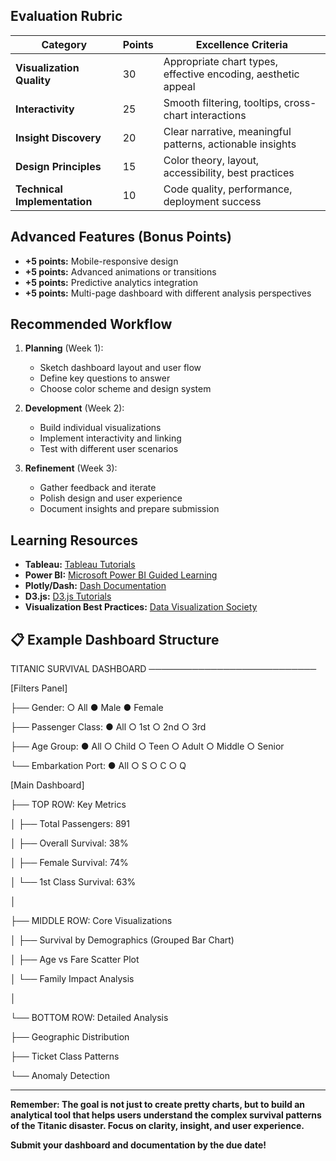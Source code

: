 
##  Evaluation Rubric

| Category | Points | Excellence Criteria |
|----------|---------|---------------------|
| **Visualization Quality** | 30 | Appropriate chart types, effective encoding, aesthetic appeal |
| **Interactivity** | 25 | Smooth filtering, tooltips, cross-chart interactions |
| **Insight Discovery** | 20 | Clear narrative, meaningful patterns, actionable insights |
| **Design Principles** | 15 | Color theory, layout, accessibility, best practices |
| **Technical Implementation** | 10 | Code quality, performance, deployment success |

##  Advanced Features (Bonus Points)

- **+5 points:** Mobile-responsive design
- **+5 points:** Advanced animations or transitions
- **+5 points:** Predictive analytics integration
- **+5 points:** Multi-page dashboard with different analysis perspectives

##  Recommended Workflow

1. **Planning** (Week 1):
   - Sketch dashboard layout and user flow
   - Define key questions to answer
   - Choose color scheme and design system

2. **Development** (Week 2):
   - Build individual visualizations
   - Implement interactivity and linking
   - Test with different user scenarios

3. **Refinement** (Week 3):
   - Gather feedback and iterate
   - Polish design and user experience
   - Document insights and prepare submission

##  Learning Resources

- **Tableau:** [Tableau Tutorials](https://www.tableau.com/learn/training)
- **Power BI:** [Microsoft Power BI Guided Learning](https://docs.microsoft.com/en-us/power-bi/guided-learning/)
- **Plotly/Dash:** [Dash Documentation](https://dash.plotly.com/)
- **D3.js:** [D3.js Tutorials](https://observablehq.com/@d3/learn-d3)
- **Visualization Best Practices:** [Data Visualization Society](https://www.datavisualizationsociety.org/)

## 📋 Example Dashboard Structure


TITANIC SURVIVAL DASHBOARD
───────────────────────────

[Filters Panel]

├── Gender: ○ All ● Male ● Female

├── Passenger Class: ● All ○ 1st ○ 2nd ○ 3rd

├── Age Group: ● All ○ Child ○ Teen ○ Adult ○ Middle ○ Senior

└── Embarkation Port: ● All ○ S ○ C ○ Q

[Main Dashboard]

├── TOP ROW: Key Metrics

│ ├── Total Passengers: 891

│ ├── Overall Survival: 38%

│ ├── Female Survival: 74%

│ └── 1st Class Survival: 63%

│

├── MIDDLE ROW: Core Visualizations

│ ├── Survival by Demographics (Grouped Bar Chart)

│ ├── Age vs Fare Scatter Plot

│ └── Family Impact Analysis

│

└── BOTTOM ROW: Detailed Analysis

├── Geographic Distribution

├── Ticket Class Patterns

└── Anomaly Detection




---

**Remember: The goal is not just to create pretty charts, but to build an analytical tool that helps users understand the complex survival patterns of the Titanic disaster. Focus on clarity, insight, and user experience.**

**Submit your dashboard and documentation by the due date!**
